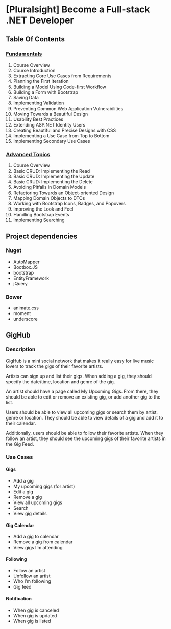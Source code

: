 # [Pluralsight] Become a Full-stack .NET Developer

## Table Of Contents

### [Fundamentals](https://app.pluralsight.com/library/courses/full-stack-dot-net-developer-fundamentals) 

1. Course Overview
1. Course Introduction
1. Extracting Core Use Cases from Requirements
1. Planning the First Iteration
1. Building a Model Using Code-first Workflow
1. Building a Form with Bootstrap
1. Saving Data
1. Implementing Validation
1. Preventing Common Web Application Vulnerabilities
1. Moving Towards a Beautiful Design
1. Usability Best Practices
1. Extending ASP.NET Identity Users
1. Creating Beautiful and Precise Designs with CSS
1. Implementing a Use Case from Top to Bottom
1. Implementing Secondary Use Cases

### [Advanced Topics](https://app.pluralsight.com/library/courses/full-stack-dot-net-developer)

1. Course Overview
1. Basic CRUD: Implementing the Read
1. Basic CRUD: Implementing the Update
1. Basic CRUD: Implementing the Delete
1. Avoiding Pitfalls in Domain Models
1. Refactoring Towards an Object-oriented Design
1. Mapping Domain Objects to DTOs
1. Working with Bootstrap Icons, Badges, and Popovers
1. Improving the Look and Feel
1. Handling Bootstrap Events
1. Implementing Searching

## Project dependencies

### Nuget

- AutoMapper
- Bootbox.JS
- bootstrap
- EntityFramework
- jQuery

### Bower

- animate.css 
- moment
- underscore

## GigHub

### Description

GigHub is a mini social network that makes it really easy for live music lovers to track the gigs of their favorite artists.

Artists can sign up and list their gigs. When adding a gig, they should specify the date/time, location and genre of the gig.

An artist should have a page called My Upcoming Gigs. From there, they should be able to edit or remove an existing gig, or add another gig to the list.

Users should be able to view all upcoming gigs or search them by artist, genre or location. They should be able to view details of a gig and add it to their calendar.

Additionally, users should be able to follow their favorite artists. When they follow an artist, they should see the upcoming gigs of their favorite artists in the Gig Feed.

### Use Cases

#### Gigs

- Add a gig
- My upcoming gigs (for artist)
- Edit a gig
- Remove a gig
- View all upcoming gigs
- Search
- View gig details

#### Gig Calendar

- Add a gig to calendar
- Remove a gig from calendar
- View gigs I’m attending

#### Following

- Follow an artist
- Unfollow an artist
- Who I’m following
- Gig feed

#### Notification
- When gig is canceled
- When gig is updated
- When gig is listed 
